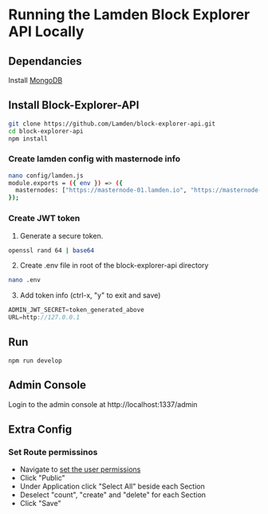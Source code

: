 # Running the Lamden Block Explorer API Locally

## Dependancies
Install [MongoDB](https://www.mongodb.com/)


## Install Block-Explorer-API
``` bash
git clone https://github.com/Lamden/block-explorer-api.git
cd block-explorer-api
npm install

```

### Create lamden config with masternode info
```bash 
nano config/lamden.js
module.exports = ({ env }) => ({
  masternodes: ["https://masternode-01.lamden.io", "https://masternode-02.lamden.io"]
});

```

### Create JWT token
1. Generate a secure token.
```bash
openssl rand 64 | base64
```
2. Create .env file in root of the block-explorer-api directory
```bash
nano .env
```
3. Add token info (ctrl-x, "y" to exit and save)
```javascript
ADMIN_JWT_SECRET=token_generated_above
URL=http://127.0.0.1
```

## Run
```
npm run develop
```

## Admin Console
Login to the admin console at http://localhost:1337/admin

## Extra Config

### Set Route permissinos
- Navigate to [set the user permissions](http://localhost:1337/admin/plugins/users-permissions/roles)
- Click "Public"
- Under Application click "Select All" beside each Section
- Deselect "count", "create" and "delete" for each Section
- Click "Save"


